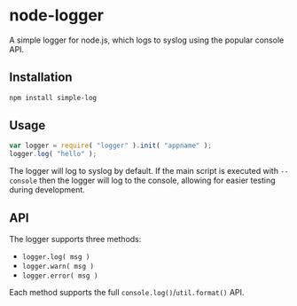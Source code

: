 # node-logger

A simple logger for node.js, which logs to syslog using the popular console API.

## Installation

```sh
npm install simple-log
```

## Usage

```js
var logger = require( "logger" ).init( "appname" );
logger.log( "hello" );
```

The logger will log to syslog by default. If the main script is executed with
`--console` then the logger will log to the console, allowing for easier
testing during development.

## API

The logger supports three methods:

* `logger.log( msg )`
* `logger.warn( msg )`
* `logger.error( msg )`

Each method supports the full `console.log()`/`util.format()` API.
